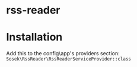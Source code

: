 # rss-reader

# Installation
Add this to the config\app's providers section: 
 ````Sosek\RssReader\RssReaderServiceProvider::class````